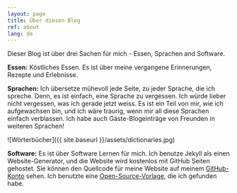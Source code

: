 ```yaml
---
layout: page
title: Über diesen Blog
ref: about
lang: de
---
```



Dieser Blog ist über drei Sachen für mich - Essen, Sprachen and Software.

**Essen:** Köstliches Essen. Es ist über meine vergangene Erinnerungen, Rezepte und Erlebnisse.

**Sprachen:** Ich übersetze mühevoll jede Seite, zu jeder Sprache, die ich spreche. Denn, es ist einfach, eine Sprache zu vergessen. Ich würde lieber nicht vergessen, was ich gerade jetzt weiss. Es ist ein Teil von mir, wie ich aufgewachsen bin, und ich wäre traurig, wenn mir all diese Sprachen einfach verblassen. Ich habe auch Gäste-Blogeinträge von Freunden in weiteren Sprachen!

![Wörterbücher]({{ site.baseurl }}/assets/dictionaries.jpg)

**Software:** Es ist über Software Lernen für mich. Ich benutze Jekyll als einen Website-Generator, und die Website wird kostenlos mit GitHub Seiten gehostet. Sie können den Quellcode für meine Website auf meinem [GitHub-Konto](https://github.com/zojasavkovic) sehen. Ich benutzte eine [Open-Source-Vorlage](http://www.sylvaindurand.org/making-jekyll-multilingual/), die ich gefunden habe.
